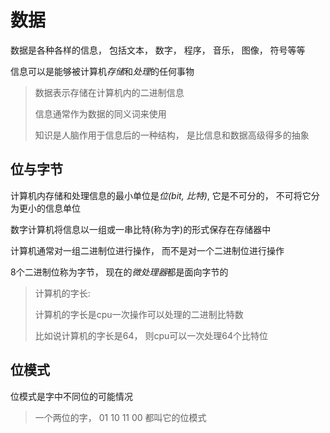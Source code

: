 # 数据

数据是各种各样的信息， 包括文本， 数字， 程序， 音乐， 图像， 符号等等

信息可以是能够被计算机*存储*和*处理*的任何事物

>数据表示存储在计算机内的二进制信息
>
>信息通常作为数据的同义词来使用
>
>知识是人脑作用于信息后的一种结构， 是比信息和数据高级得多的抽象

## 位与字节

计算机内存储和处理信息的最小单位是*位(bit, 比特)*, 它是不可分的， 不可将它分为更小的信息单位

数字计算机将信息以一组或一串比特(称为字)的形式保存在存储器中

计算机通常对一组二进制位进行操作， 而不是对一个二进制位进行操作

8个二进制位称为字节， 现在的*微处理器*都是面向字节的

>计算机的字长:
>
>计算机的字长是cpu一次操作可以处理的二进制比特数
>
>比如说计算机的字长是64， 则cpu可以一次处理64个比特位

## 位模式

位模式是字中不同位的可能情况

>一个两位的字， 01 10 11 00 都叫它的位模式


